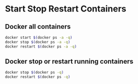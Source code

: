 # Start Stop Restart Containers
 
## Docker all containers

```bash
docker start $(docker ps -a -q)
docker stop $(docker ps -a -q)
docker restart $(docker ps -a -q)
```

## Docker stop or restart running containers

```bash
docker stop $(docker ps -q)
docker restart $(docker ps -q)
```